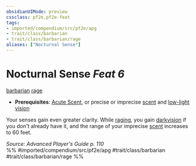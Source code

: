 ```yaml
---
obsidianUIMode: preview
cssclass: pf2e,pf2e-feat
tags:
- imported/compendium/src/pf2e/apg
- trait/class/barbarian
- trait/class/barbarian/rage
aliases: ["Nocturnal Sense"]
---
```

# Nocturnal Sense  *Feat 6*  
[barbarian](rules/traits/barbarian.md)  [rage](rules/traits/rage.md)  

- **Prerequisites**: [Acute Scent](acute-scent.md), or precise or imprecise [scent](scent.md) and [low-light vision](low-light-vision.md)

Your senses gain even greater clarity. While [raging](rules/actions/rage.md), you gain [darkvision](rules/abilities/darkvision.md) if you don't already have it, and the range of your imprecise [scent](scent.md) increases to 60 feet.

*Source: Advanced Player's Guide p. 110*  
%% #imported/compendium/src/pf2e/apg #trait/class/barbarian #trait/class/barbarian/rage %%